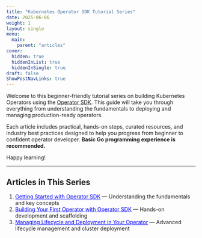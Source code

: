```yaml
---
title: "Kubernetes Operator SDK Tutorial Series"
date: 2025-06-06
weight: 1
layout: single
menu:
  main:
    parent: "articles"
cover:
  hidden: true
  hiddenInList: true
  hiddenInSingle: true
draft: false
ShowPostNavLinks: true
---
```


Welcome to this beginner-friendly tutorial series on building Kubernetes Operators using the [Operator SDK](https://sdk.operatorframework.io/). This guide will take you through everything from understanding the fundamentals to deploying and managing production-ready operators.

Each article includes practical, hands-on steps, curated resources, and industry best practices designed to help you progress from beginner to confident operator developer. **Basic Go programming experience is recommended.**

Happy learning!

---

## Articles in This Series

1. <a href="./operator-sdk-part-1/" target="_blank" rel="noopener noreferrer" style="color:blue;">Getting Started with Operator SDK</a> — Understanding the fundamentals and key concepts
1. <a href="./operator-sdk-part-2/" target="_blank" rel="noopener noreferrer" style="color:blue;">Building Your First Operator with Operator SDK</a> — Hands-on development and scaffolding
1. <a href="./operator-sdk-part-3/" target="_blank" rel="noopener noreferrer" style="color:blue;">Managing Lifecycle and Deployment in Your Operator</a> — Advanced lifecycle management and cluster deployment
